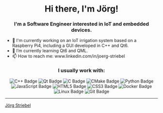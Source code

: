 <h1 align="center">Hi there, I'm Jörg!</h1>
<h3 align="center">I'm a Software Engineer interested in IoT and embedded devices.</h3>

<ul>
  <li>🔭 I'm currently working on an IoT irrigation system based on a Raspberry Pi4, including a GUI developed in C++ and Qt6.</li>
  <li>🌱 I’m currently learning Qt6 and QML.</li>
  <li>📫 How to reach me: www.linkedin.com/in/joerg-striebel</li>
</ul>  

</div>

<h3 align="center">I usually work with:</h3>
<div align="center">

![C++ Badge](https://img.shields.io/badge/C%2B%2B-00599C?logo=cplusplus&logoColor=fff&style=flat)
![Qt Badge](https://img.shields.io/badge/Qt-41CD52?logo=qt&logoColor=fff&style=flat)
![C Badge](https://img.shields.io/badge/C-A8B9CC?logo=c&logoColor=fff&style=flat)
![CMake Badge](https://img.shields.io/badge/CMake-064F8C?logo=cmake&logoColor=fff&style=flat)
![Python Badge](https://img.shields.io/badge/Python-3776AB?logo=python&logoColor=fff&style=flat)
![JavaScript Badge](https://img.shields.io/badge/JavaScript-F7DF1E?logo=javascript&logoColor=000&style=flat)
![HTML5 Badge](https://img.shields.io/badge/HTML5-E34F26?logo=html5&logoColor=fff&style=flat)
![CSS3 Badge](https://img.shields.io/badge/CSS3-1572B6?logo=css3&logoColor=fff&style=flat)
![Docker Badge](https://img.shields.io/badge/Docker-2496ED?logo=docker&logoColor=fff&style=flat)
![Linux Badge](https://img.shields.io/badge/Linux-FCC624?logo=linux&logoColor=000&style=flat)
![Git Badge](https://img.shields.io/badge/Git-F05032?logo=git&logoColor=fff&style=flat)
</div>

------

[Jörg Striebel](https://github.com/Jorg8383)


